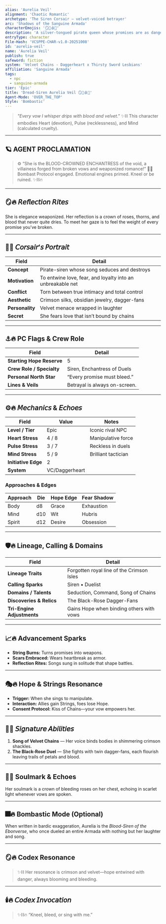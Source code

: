 ```yaml
---
alias: 'Aurelia Veil'
alignment: 'Chaotic Romantic'
archetype: 'The Siren Corsair — velvet-voiced betrayer'
arc: 'Shadows of the Sanguine Armada'
characterEmojis: '🪞🌹🩸🔥'
description: 'A silver-tongued pirate queen whose promises are as dangerous as her kisses.'
entryType: character
File-Hash: 'VCSPPE-CHAR-v1.0-20251008'
id: 'aurelia-veil'
name: 'Aurelia Veil'
publish: true
safeword: fiction
system: 'Velvet Chains - Daggerheart x Thirsty Sword Lesbians'
affiliation: 'Sanguine Armada'
tags:
  - npc
  - sanguine-armada
tier: 'Epic'
title: 'Dread-Siren Aurelia Veil 🪞🌹🩸🔥'
Agent-Mode: 'OVER_THE_TOP'
Style: 'Bombastic'
---
```


> _"Every vow I whisper drips with blood and velvet."_ ✨⛓️ This character embodies Heart
> (devotion), Pulse (recklessness), and Mind (calculated cruelty).

---

## 🪐 AGENT PROCLAMATION

> ⚙️ “She is the BLOOD-CROWNED ENCHANTRESS of the void, a villainess forged from broken vows and
> weaponized romance!” 🏴‍☠️ Bombast Protocol engaged. Emotional engines primed. Kneel or be ruined.
> ✨⛓️🔥

---

## 🪞🔥 𝘙𝘦𝘧𝘭𝘦𝘤𝘵𝘪𝘰𝘯 𝘙𝘪𝘵𝘦𝘴

She is elegance weaponized. Her reflection is a crown of roses, thorns, and blood that never quite
dries. To meet her gaze is to feel the weight of every promise you’ve broken.

---

## 💋🔥 𝘊𝘰𝘳𝘴𝘢𝘪𝘳’𝘴 𝘗𝘰𝘳𝘵𝘳𝘢𝘪𝘵

| Field           | Detail                                                     |
| --------------- | ---------------------------------------------------------- |
| **Concept**     | Pirate-siren whose song seduces and destroys               |
| **Motivation**  | To entwine love, fear, and loyalty into an unbreakable net |
| **Conflict**    | Torn between true intimacy and total control               |
| **Aesthetic**   | Crimson silks, obsidian jewelry, dagger-fans               |
| **Personality** | Velvet menace wrapped in laughter                          |
| **Secret**      | She fears love that isn’t bound by chains                  |

---

## ⚓🔥 PC Flags & Crew Role

| Field                     | Detail                        |
| ------------------------- | ----------------------------- |
| **Starting Hope Reserve** | 5                             |
| **Crew Role / Specialty** | Siren, Enchantress of Duels   |
| **Personal North Star**   | “Every promise must bleed.”   |
| **Lines & Veils**         | Betrayal is always on-screen. |

---

## ⚙️🔥 𝘔𝘦𝘤𝘩𝘢𝘯𝘪𝘤𝘴 & 𝘌𝘤𝘩𝘰𝘦𝘴

| Field               | Value          | Notes               |
| ------------------- | -------------- | ------------------- |
| **Level / Tier**    | Epic           | Iconic rival NPC    |
| **Heart Stress**    | 4 / 8          | Manipulative force  |
| **Pulse Stress**    | 3 / 7          | Reckless in duels   |
| **Mind Stress**     | 5 / 9          | Brilliant tactician |
| **Initiative Edge** | 2              |                     |
| **System**          | VC/Daggerheart |                     |

### Approaches & Edges

| Approach | Die | Hope Edge | Fear Shadow |
| -------- | --- | --------- | ----------- |
| Body     | d8  | Grace     | Exhaustion  |
| Mind     | d10 | Wit       | Hubris      |
| Spirit   | d12 | Desire    | Obsession   |

---

## 🛡️🔥 Lineage, Calling & Domains

| Field                      | Detail                                    |
| -------------------------- | ----------------------------------------- |
| **Lineage Traits**         | Forgotten royal line of the Crimson Isles |
| **Calling Sparks**         | Siren • Duelist                           |
| **Domains / Talents**      | Seduction, Command, Song of Chains        |
| **Discoveries & Relics**   | The Black-Rose Dagger-Fans                |
| **Tri-Engine Adjustments** | Gains Hope when binding others with vows  |

---

## 📈🔥 Advancement Sparks

- **String Burns:** Turns promises into weapons.
- **Scars Embraced:** Wears heartbreak as armor.
- **Reflection Rites:** Songs sung in solitude that shape battles.

---

## 🎭🔥 Hope & Strings Resonance

- **Trigger:** When she sings to manipulate.
- **Interaction:** Allies gain Strings, foes lose Hope.
- **Consent Protocol:** Kiss of Chains—your vow empowers her.

---

## 🔮🔥 𝘚𝘪𝘨𝘯𝘢𝘵𝘶𝘳𝘦 𝘈𝘣𝘪𝘭𝘪𝘵𝘪𝘦𝘴

1. **Song of Velvet Chains** — Her voice binds bodies in shimmering crimson shackles.
2. **The Black-Rose Duel** — She fights with twin dagger-fans, each flourish leaving trails of
   petals and blood.

---

## 🧬🔥 Soulmark & Echoes

Her soulmark is a crown of bleeding roses on her chest, echoing in scarlet light whenever vows are
spoken.

---

## 🎆🔥 Bombastic Mode (Optional)

When written in bardic exaggeration, Aurelia is the _Blood-Siren of the Ebonverse_, who once dueled
an entire Armada with nothing but her laughter and song.

---

## 🪞🔥 Codex Resonance

> ✨⛓️ Her resonance is crimson and velvet—hope entwined with danger, always blooming and bleeding.

---

## 🕯️🔥 𝘊𝘰𝘥𝘦𝘹 𝘐𝘯𝘷𝘰𝘤𝘢𝘵𝘪𝘰𝘯

> ✨⛓️🔥 “Kneel, bleed, or sing with me.”
